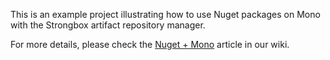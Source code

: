 This is an example project illustrating how to use Nuget packages on Mono with the Strongbox artifact repository manager.

For more details, please check the [Nuget + Mono](https://strongbox.github.io/user-guide/tool-integration/nuget-mono-example.html ) article in our wiki.